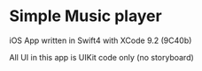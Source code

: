 # Simple Music player
 iOS App written in Swift4 with XCode 9.2 (9C40b)

All UI in this app is UIKit code only (no storyboard)

